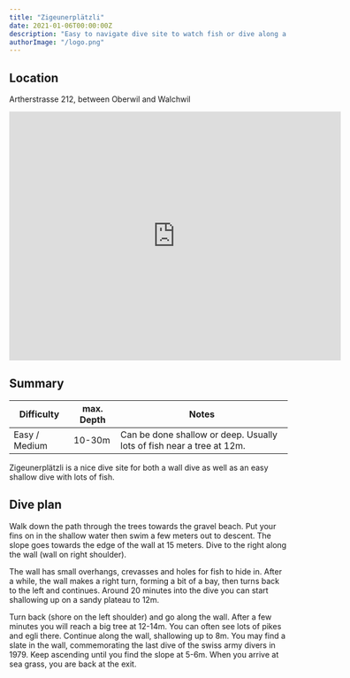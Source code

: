 ```yaml
---
title: "Zigeunerplätzli"
date: 2021-01-06T00:00:00Z
description: "Easy to navigate dive site to watch fish or dive along a wall, perfect for night dives."
authorImage: "/logo.png"
---
```


## Location

Artherstrasse 212, between Oberwil and Walchwil

<iframe src="https://www.google.com/maps/embed?pb=!1m18!1m12!1m3!1d339.3821535744307!2d8.497641480432575!3d47.11754991304018!2m3!1f0!2f0!3f0!3m2!1i1024!2i768!4f13.1!3m3!1m2!1s0x0%3A0xa5dec5984f8b31d6!2sTauchplatz%20Zigeunerpl%C3%A4tzli!5e0!3m2!1sen!2sch!4v1609967110606!5m2!1sen!2sch" width="600" height="450" frameborder="0" style="border:0;" allowfullscreen="" aria-hidden="false" tabindex="0"></iframe>

## Summary

Difficulty     | max. Depth | Notes
 --------------|------------|---------------------------------------------------------------------
 Easy / Medium | 10-30m     | Can be done shallow or deep. Usually lots of fish near a tree at 12m.

Zigeunerplätzli is a nice dive site for both a wall dive as well as an easy shallow dive with lots of fish.

## Dive plan

Walk down the path through the trees towards the gravel beach.
Put your fins on in the shallow water then swim a few meters out to descent. The slope goes towards the edge of the wall at 15 meters.
Dive to the right along the wall (wall on right shoulder).

The wall has small overhangs, crevasses and holes for fish to hide in. After a while, the wall makes a right turn, forming a bit of a bay, then turns back to the left and continues. Around 20 minutes into the dive you can start shallowing up on a sandy plateau to 12m.

Turn back (shore on the left shoulder) and go along the wall. After a few minutes you will reach a big tree at 12-14m. You can often see lots of pikes and egli there. Continue along the wall, shallowing up to 8m. You may find a slate in the wall, commemorating the last dive of the swiss army divers in 1979. Keep ascending until you find the slope at 5-6m. When you arrive at sea grass, you are back at the exit.